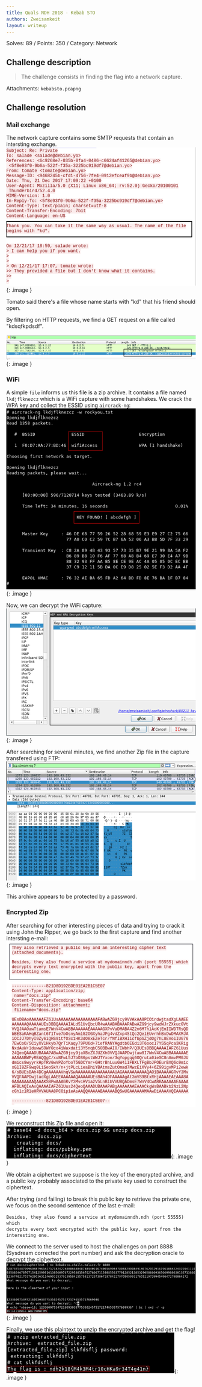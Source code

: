 ```yaml
---
title: Quals NDH 2018 - Kebab STO
authors: Zweisamkeit
layout: writeup
---
```

Solves: 89 / Points: 350 / Category: Network

## Challenge description
> The challenge consists in finding the flag into a network capture.

Attachments: `kebabsto.pcapng`

## Challenge resolution
### Mail exchange
The network capture contains some SMTP requests that contain an intersting exchange.
![smtp_file.png](/assets/ndh18-kebab-smtp_file.png){: .image }

Tomato said there's a file whose name starts with "kd" that his friend should open.

By filtering on HTTP requests, we find a GET request on a file called "kdsqfkpdsdf".

![http_get_zip.png](/assets/ndh18-kebab-http_get_zip.png){: .image }

### WiFi
A simple `file` informs us this file is a zip archive.
It contains a file named `lkdjflknezcz` which is a WiFi capture with some handshakes.
We crack the WPA key and collect the ESSID using `aircrack-ng`:
![kebab-aircrack.png](/assets/ndh18-kebab-aircrack.png){: .image }

Now, we can decrypt the WiFi capture:
![wifi_decrypt.png](/assets/ndh18-kebab-wifi_decrypt.png){: .image }

After searching for several minutes, we find another Zip file in the capture transfered using FTP:
![kebab-zip_wifi.png](/assets/ndh18-kebab-zip_wifi.png){: .image }

This archive appears to be protected by a password.

### Encrypted Zip
After searching for other interesting pieces of data and trying to crack it using John the Ripper, we go back to the first capture and find another intersting e-mail:
![kebab-mail_key.png](/assets/ndh18-kebab-mail_key.png){: .image }

We reconstruct this Zip file and open it:
![kebab-b64_zip.png](/assets/ndh18-kebab-b64_zip.png){: .image }

We obtain a ciphertext we suppose is the key of the encrypted archive, and a public key probably associated to the private key used to construct the ciphertext.

After trying (and failing) to break this public key to retrieve the private one, we focus on the second sentence of the last e-mail:
```
Besides, they also found a service at mydomainndh.ndh (port 55555) which
decrypts every text encrypted with the public key, apart from the
interesting one.
```

We connect to the server used to host the challenges on port 8888 (Sysdream corrected the port number) and ask the decryption oracle to decrypt the ciphertext.
![kebab-plaintext.png](/assets/ndh18-kebab-plaintext.png){: .image }

Finally, we use this plaintext to unzip the encrypted archive and get the flag!
![kebab-flag.png](/assets/ndh18-kebab-flag.png){: .image }
